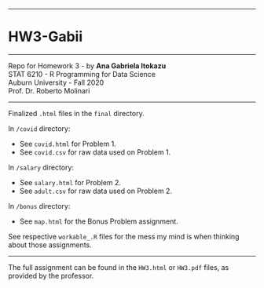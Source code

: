***
# HW3-Gabii 
***

Repo for Homework 3 - by **Ana Gabriela Itokazu** \
STAT 6210 - R Programming for Data Science \
Auburn University - Fall 2020 \
Prof. Dr. Roberto Molinari

***

Finalized `.html` files in the `final` directory.



In `/covid` directory: 

* See `covid.html` for Problem 1. 
* See `covid.csv` for raw data used on Problem 1. 

In `/salary` directory: 

* See `salary.html` for Problem 2. 
* See `adult.csv` for raw data used on Problem 2. 

In `/bonus` directory: 

* See `map.html` for the Bonus Problem assignment. 



See respective `workable_.R` files for the mess my mind is when thinking about those assignments.

***

The full assignment can be found in the `HW3.html` or `HW3.pdf` files, as provided by the professor.
